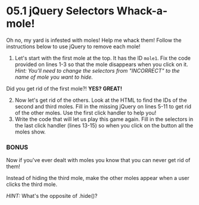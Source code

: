  

# 05.1 jQuery Selectors Whack-a-mole!

Oh no, my yard is infested with moles! Help me whack them! Follow the instructions below to use jQuery to remove each mole!

1. Let's start with the first mole at the top. It has the ID `mole1`. Fix the code provided on lines 1-3 so that the mole disappears when you click on it. _Hint: You'll need to change the selectors from "INCORRECT" to the name of mole you want to hide._

Did you get rid of the first mole?! **YES? GREAT!**

2. Now let's get rid of the others. Look at the HTML to find the IDs of the second and third moles. Fill in the missing jQuery on lines 5-11 to get rid of the other moles. Use the first click handler to help you!
3. Write the code that will let us play this game again. Fill in the selectors in the last click handler (lines 13-15) so when you click on the button all the moles show.

### BONUS

Now if you've ever dealt with moles you know that you can never get rid of them!

Instead of hiding the third mole, make the other moles appear when a user clicks the third mole.

_HINT:_ What's the opposite of .hide()?